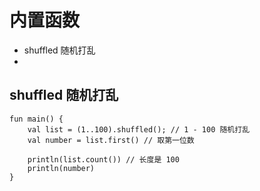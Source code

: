 # 内置函数
- shuffled 随机打乱
- 


## shuffled 随机打乱
```
fun main() {
    val list = (1..100).shuffled(); // 1 - 100 随机打乱
    val number = list.first() // 取第一位数
    
    println(list.count()) // 长度是 100
    println(number)
}

```